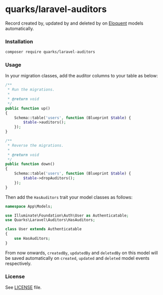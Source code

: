 # quarks/laravel-auditors

Record created by, updated by and deleted by on [Eloquent](https://laravel.com/docs/6.x/eloquent) models automatically.

### Installation

```bash
composer require quarks/laravel-auditors
```

### Usage

In your migration classes, add the auditor columns to your table as below:

```php
/**
 * Run the migrations.
 *
 * @return void
 */
public function up()
{
    Schema::table('users', function (Blueprint $table) {
        $table->auditors();
    });
}

/**
 * Reverse the migrations.
 *
 * @return void
 */
public function down()
{
    Schema::table('users', function (Blueprint $table) {
        $table->dropAuditors();
    });
}
```

Then add the `HasAuditors` trait your model classes as follows:

```php
namespace App\Models;

use Illuminate\Foundation\Auth\User as Authenticatable;
use Quarks\Laravel\Auditors\HasAuditors;

class User extends Authenticatable
{
    use HasAuditors;
}
```

From now onwards, `createdBy`, `updatedBy` and `deletedBy` on this model will be saved automatically on `created`,
`updated` and `deleted` model events respectively.

### License

See [LICENSE](LICENSE) file.
